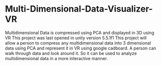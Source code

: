 # Multi-Dimensional-Data-Visualizer-VR
Multidimensional Data is compressed using PCA and displayed in 3D using VR
This project was last opened in unity version 5.5.1f1
This project will allow a person to compress any multidimensional data into 3 dimensional data using PCA and represent it in VR using google cadboard. A person can walk through data and look around it. So it can be used to analyze multidimensional data in a more interactive manner.
